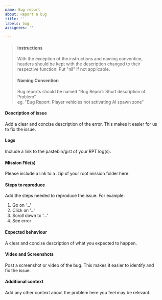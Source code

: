 ```yaml
---
name: Bug report
about: Report a bug
title: ''
labels: bug
assignees: ''

---
```


>#### Instructions
>
>With the exception of the instructions and naming convention, headers should be kept with the description changed to their respective function. Put "nil" if not applicable.
>
>#### Naming Convention
>
>Bug reports should be named "Bug Report: Short description of Problem"  
>eg. "Bug Report: Player vehicles not activating AI spawn zone"

#### Description of issue

Add a clear and concise description of the error. This makes it easier for us to fix the issue.

#### Logs

Include a link to the pastebin/gist of your RPT log(s).

#### Mission File(s)

Please include a link to a .zip of your root mission folder here.

#### Steps to reproduce

Add the steps needed to reproduce the issue. For example:

1.  Go on '...'
2.  Click on '...'
3.  Scroll down to '...'
4.  See error

#### Expected behaviour

A clear and concise description of what you expected to happen.

#### Video and Screenshots

Post a screenshot or video of the bug. This makes it easier to identify and fix the issue.

#### Additional context

Add any other context about the problem here you feel may be relevant.

